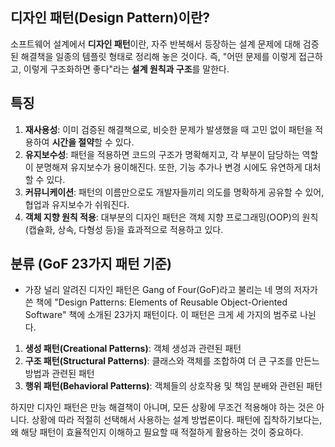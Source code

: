 ## 디자인 패턴(Design Pattern)이란?
소프트웨어 설계에서 **디자인 패턴**이란, 자주 반복해서 등장하는 설계 문제에 대해 검증된 해결책을 일종의 템플릿 형태로 정리해 놓은 것이다. 
즉, "어떤 문제를 이렇게 접근하고, 이렇게 구조화하면 좋다"라는 **설계 원칙과 구조**를 말한다.

## 특징
1. **재사용성**: 이미 검증된 해결책으로, 비슷한 문제가 발생했을 때 고민 없이 패턴을 적용하여 **시간을 절약**할 수 있다.
2. **유지보수성**: 패턴을 적용하면 코드의 구조가 명확해지고, 각 부분이 담당하는 역할이 분명해져 유지보수가 용이해진다. 또한, 기능 추가나 변경 시에도 유연하게 대처할 수 있다.
3. **커뮤니케이션**: 패턴의 이름만으로도 개발자들끼리 의도를 명확하게 공유할 수 있어, 협업과 유지보수가 쉬워진다.
4. **객체 지향 원칙 적용**: 대부분의 디자인 패턴은 객체 지향 프로그래밍(OOP)의 원칙(캡슐화, 상속, 다형성 등)을 효과적으로 적용하고 있다.

## 분류 (GoF 23가지 패턴 기준)
* 가장 널리 알려진 디자인 패턴은 Gang of Four(GoF)라고 불리는 네 명의 저자가 쓴 책에 "Design Patterns: Elements of Reusable Object-Oriented Software" 책에 소개된 23가지 패턴이다. 이 패턴은 크게 세 가지의 범주로 나뉜다.
1. **생성 패턴(Creational Patterns)**: 객체 생성과 관련된 패턴
2. **구조 패턴(Structural Patterns)**: 클래스와 객체를 조합하여 더 큰 구조를 만든느 방법과 관련된 패턴
3. **행위 패턴(Behavioral Patterns)**: 객체들의 상호작용 및 책임 분배와 관련된 패턴

하지만 디자인 패턴은 만능 해결책이 아니며, 모든 상황에 무조건 적용해야 하는 것은 아니다. 상황에 따라 적절히 선택해서 사용하는 설계 방법론이다. 패턴에 집착하기보다는, 왜 해당 패턴이 효율적인지 이해하고 필요할 때 적절하게 활용하는 것이 중요하다.
